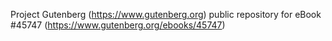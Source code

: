 Project Gutenberg (https://www.gutenberg.org) public repository for eBook #45747 (https://www.gutenberg.org/ebooks/45747)
